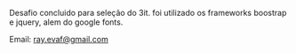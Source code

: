 Desafio concluido para seleção do 3it.
foi utilizado os frameworks boostrap e jquery, alem do google fonts.

Email: ray.evaf@gmail.com